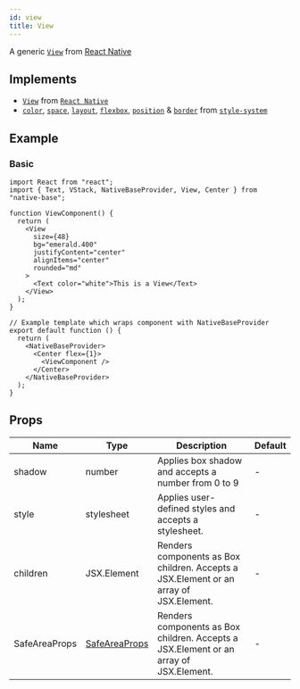 ```yaml
---
id: view
title: View
---
```


A generic [`View`](https://reactnative.dev/docs/view) from [React Native](https://reactnative.dev/docs/view)

## Implements

- [`View`](https://reactnative.dev/docs/view) from [`React Native`](https://reactnative.dev)
- [`color`](https://styled-system.com/api/#color), [`space`](https://styled-system.com/api/#space), [`layout`](https://styled-system.com/api/#layout), [`flexbox`](https://styled-system.com/api/#flexbox), [`position`](https://styled-system.com/api/#flexbox) & [`border`](https://styled-system.com/api/#border) from [`style-system`](https://styled-system.com/)

## Example

### Basic

```SnackPlayer name=View%20Example
import React from "react";
import { Text, VStack, NativeBaseProvider, View, Center } from "native-base";

function ViewComponent() {
  return (
    <View
      size={48}
      bg="emerald.400"
      justifyContent="center"
      alignItems="center"
      rounded="md"
    >
      <Text color="white">This is a View</Text>
    </View>
  );
}

// Example template which wraps component with NativeBaseProvider
export default function () {
  return (
    <NativeBaseProvider>
      <Center flex={1}>
        <ViewComponent />
      </Center>
    </NativeBaseProvider>
  );
}
```

## Props

| Name          | Type                                     | Description                                                                           | Default |
| ------------- | ---------------------------------------- | ------------------------------------------------------------------------------------- | ------- |
| shadow        | number                                   | Applies box shadow and accepts a number from 0 to 9                                   | -       |
| style         | stylesheet                               | Applies user-defined styles and accepts a stylesheet.                                 | -       |
| children      | JSX.Element                              | Renders components as Box children. Accepts a JSX.Element or an array of JSX.Element. | -       |
| SafeAreaProps | [SafeAreaProps](safe-area-view-props.md) | Renders components as Box children. Accepts a JSX.Element or an array of JSX.Element. | -       |
